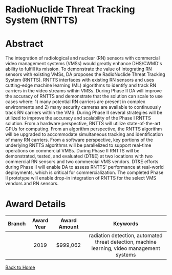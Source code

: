 
RadioNuclide Threat Tracking System (RNTTS)
===========================================

# Abstract


The integration of radiological and nuclear (RN) sensors with commercial video management systems (VMSs) would greatly enhance DHS/CWMD's ability to fulfill its mission. To demonstrate the value of integrating RN sensors with existing VMSs, DA proposes the RadioNuclide Threat Tracking System (RNTTS). RNTTS interfaces with existing RN sensors and uses cutting-edge machine learning (ML) algorithms to identify and track RN carriers in the video streams within VMSs. During Phase II DA will improve the accuracy of RNTTS and demonstrate that the solution can scale to use cases where: 1) many potential RN carriers are present in complex environments and 2) many security cameras are available to continuously track RN carriers within the VMS. During Phase II several strategies will be utilized to improve the accuracy and scalability of the Phase I RNTTS solution. From a hardware perspective, RNTTS will utilize state-of-the-art GPUs for computing. From an algorithm perspective, the RNTTS algorithm will be upgraded to accommodate simultaneous tracking and identification of many RN carriers. From a software perspective, key portions of the underlying RNTTS algorithms will be parallelized to support real-time operations on commercial VMSs. During Phase II RNTTS will be demonstrated, tested, and evaluated (DT&E) at two locations with two commercial RN sensors and two commercial VMS vendors. DT&E efforts during Phase II will enable DA to assess RNTTS' performance at real-world deployments, which is critical for commercialization. The completed Phase II prototype will enable drop-in integration of RNTTS for the select VMS vendors and RN sensors.  

# Award Details

|Branch|Award Year|Award Amount|Keywords|
| :---: | :---: | :---: | :---: |
||2019|$999,062|radiation detection, automated threat detection, machine learning, video management systems|
  
  


[Back to Home](https://github.com/chrischow/dod_sbir_awards/Reports/DJ/#1793)